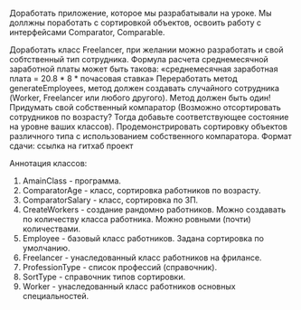 Доработать приложение, которое мы разрабатывали на уроке. Мы доллжны поработать с сортировкой объектов, освоить работу с интерфейсами Comparator, Comparable.

Доработать класс Freelancer, при желании можно разработать и свой собтственный тип сотрудника. Формула расчета среднемесячной заработной платы может быть такова: «среднемесячная заработная плата = 20.8 * 8 * почасовая ставка»
Переработать метод generateEmployees, метод должен создавать случайного сотрудника (Worker, Freelancer или любого другого). Метод должен быть один!
Придумать свой собственный компаратор (Возможно отсортировать сотрудников по возрасту? Тогда добавьте соответствующее состояние на уровне ваших классов).
Продемонстрировать сортировку объектов различного типа с использованием собственного компаратора.
Формат сдачи: ссылка на гитхаб проект


Аннотация классов:
1. AmainClass - программа.
2. ComparatorAge - класс, сортировка работников по возрасту.
3. ComparatorSalary - класс, сортировка по ЗП.
4. CreateWorkers - создание рандомно работников. Можно создавать по количеству класса работника. Можно ровными (почти) количествами.
5. Employee - базовый класс работников. Задана сортировка по умолчанию. 
6. Freelancer - унаследованный класс работников на фрилансе.
7. ProfessionType  - список профессий (справочник).
8. SortType - справочник типов сортировки.
9. Worker - унаследованный класс работников основных специальностей.